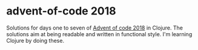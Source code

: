 # advent-of-code 2018

Solutions for days one to seven of [Advent of code 2018](https://adventofcode.com/2018) in Clojure. The solutions aim at being readable and written in functional style. I'm learning Clojure by doing these.